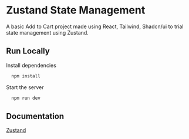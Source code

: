 # Zustand State Management

A basic Add to Cart project made using React, Tailwind, Shadcn/ui to trial state management using Zustand.

## Run Locally

Install dependencies

```bash
  npm install
```

Start the server

```bash
  npm run dev
```

## Documentation

[Zustand](https://zustand.docs.pmnd.rs/getting-started/introduction)
